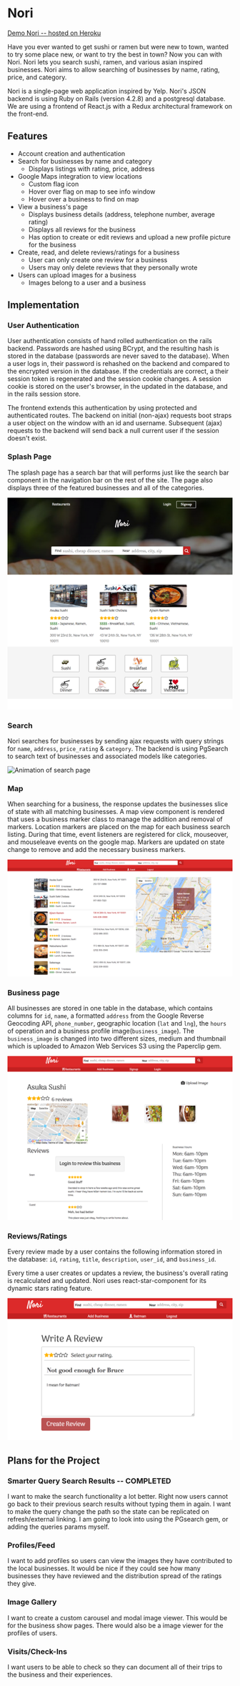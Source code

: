# Nori

[Demo Nori -- hosted on Heroku](https://sushi-nori.herokuapp.com/)

Have you ever wanted to get sushi or ramen but were new to town, wanted to try some place new, or want to try the best in town?  Now you can with Nori.  Nori lets you search sushi, ramen, and various asian inspired businesses.   Nori aims to allow searching of businesses by name, rating, price, and category.

Nori is a single-page web application inspired by Yelp. Nori's JSON backend is using Ruby on Rails (version 4.2.8) and a postgresql database.  We are using a frontend of React.js with a Redux architectural framework on the front-end.


## Features
* Account creation and authentication
* Search for businesses by name and category
	* Displays listings with rating, price, address	 
* Google Maps integration to view locations
	* Custom flag icon
	* Hover over flag on map to see info window
	* Hover over a business to find on map
* View a business's page
    * Displays business details (address, telephone number, average rating)
    * Displays all reviews for the business
    * Has option to create or edit reviews and upload a new profile picture for the business
* Create, read, and delete reviews/ratings for a business
	* User can only create one review for a business
    * Users may only delete reviews that they personally wrote
* Users can upload images for a business
	* Images belong to a user and a business


## Implementation
### User Authentication
User authentication consists of hand rolled authentication on the rails backend. Passwords are hashed using BCrypt, and the resulting hash is stored in the database (passwords are never saved to the database). When a user logs in, their password is rehashed on the backend and compared to the encrypted version in the database.  If the credentials are correct, a their session token is regenerated and the session cookie changes. A session cookie is stored on the user's browser, in the updated in the database, and in the rails session store.

The frontend extends this authentication by using protected and authenticated routes.  The backend on initial (non-ajax) requests boot straps a user object on the window with an id and username.  Subsequent (ajax) requests to the backend will send back a null current user if the session doesn't exist.

### Splash Page
The splash page has a search bar that will performs just like the search bar component in the navigation bar on the rest of the site.  The page also displays three of the featured businesses and all of the categories.

![Screenshot of Splash](docs/assets/images/splash.png)

### Search
Nori searches for businesses by sending ajax requests with query strings for `name`, `address`, `price_rating` & `category`.  The backend is using PgSearch to search text of businesses and associated models like categories.

![Animation of search page](/docs/assets/images/searchbar.gif)

### Map
When searching for a business, the response updates the businesses slice of state with all matching businesses.  A map view component is rendered that uses a business marker class to manage the addition and removal of markers.  Location markers are placed on the map for each business search listing.  During that time, event listeners are registered for click, mouseover, and mouseleave events on the google map.  Markers are updated on state change to remove and add the necessary business markers.

![Screenshot of map](/docs/assets/images/map.png)

### Business page
All businesses are stored in one table in the database, which contains columns for `id`, `name`,  a formatted `address` from the Google Reverse Geocoding API, `phone_number`, geographic location (`lat` and `lng`), the `hours` of operation and a business profile image(`business_image`). The `business_image` is changed into two different sizes, medium and thumbnail which is uploaded to Amazon Web Services S3 using the Paperclip gem.

![Screenshot of business page](/docs/assets/images/business.png)

### Reviews/Ratings
Every review made by a user contains the following information stored in the database: `id`, `rating`, `title`, `description`, `user_id`, and `business_id`.

Every time a user creates or updates a review, the business's overall rating is recalculated and updated. Nori uses react-star-component for its dynamic stars rating feature.

![Screenshot of User reviews](docs/assets/images/review.png)


## Plans for the Project

### Smarter Query Search Results -- COMPLETED
I want to make the search functionality a lot better.  Right now users cannot go back to their previous search results without typing them in again.  I want to make the query change the path so the state can be replicated on refresh/external linking.  I am going to look into using the PGsearch gem, or adding the queries params myself.

### Profiles/Feed
I want to add profiles so users can view the images they have contributed to the local businesses.  It would be nice if they could see how many businesses they have reviewed and the distribution spread of the ratings they give.

### Image Gallery
I want to create a custom carousel and modal image viewer.  This would be for the business show pages.  There would also be a image viewer for the profiles of users.

### Visits/Check-Ins
I want users to be able to check so they can document all of their trips to the business and their experiences.
